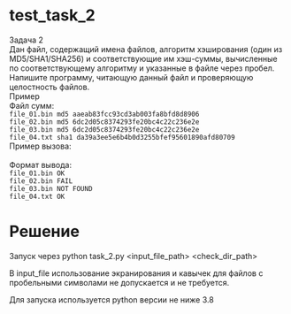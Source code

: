 # test_task_2

Задача 2</br>
Дан файл, содержащий имена файлов, алгоритм хэширования (один из MD5/SHA1/SHA256) и соответствующие им хэш-суммы, вычисленные по соответствующему алгоритму и указанные в файле через пробел. Напишите программу, читающую данный файл и проверяющую целостность файлов.</br>
Пример</br>
Файл сумм:</br>
`file_01.bin md5 aaeab83fcc93cd3ab003fa8bfd8d8906`</br>
`file_02.bin md5 6dc2d05c8374293fe20bc4c22c236e2e`</br>
`file_03.bin md5 6dc2d05c8374293fe20bc4c22c236e2e`</br>
`file_04.txt sha1 da39a3ee5e6b4b0d3255bfef95601890afd80709`</br>
Пример вызова:</br>
<your program> <path to the input file> <path to the directory containing the files to check></br>
Формат вывода: </br>
`file_01.bin OK`</br>
`file_02.bin FAIL`</br>
`file_03.bin NOT FOUND`</br>
`file_04.txt OK`</br>

# Решение</br>

Запуск через python task_2.py <input_file_path> <check_dir_path>

В input_file использование экранирования и кавычек для файлов с пробельными символами не допускается и не требуется.

Для запуска используется python версии не ниже 3.8
